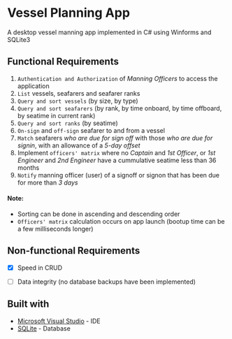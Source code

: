 # Vessel Planning App
A desktop vessel manning app implemented in C# using Winforms and SQLite3

## Functional Requirements
1. `Authentication and Authorization` of *Manning Officers* to access the application
2. `List` vessels, seafarers and seafarer ranks
3. `Query and sort vessels` (by size, by type)
4. `Query and sort seafarers` (by rank, by time onboard, by time offboard, by seatime in current rank)
5. `Query and sort ranks` (by seatime)  
6. `On-sign` and `off-sign` seafarer to and from a vessel
7. `Match` seafarers *who are due for sign off* with those *who are due for signin*, with an allowance of a *5-day offset*
8. Implement `officers' matrix` where no *Captain* and *1st Officer*, or *1st Engineer* and *2nd Engineer* have a cummulative seatime less than 36 months
9. `Notify` manning officer (user) of a signoff or signon that has been due for more than *3 days*

#### Note:
- Sorting can be done in ascending and descending order
- `Officers' matrix` calculation occurs on app launch (bootup time can be a few milliseconds longer)

## Non-functional Requirements
- [x] Speed in CRUD 
- [ ] Data integrity (no database backups have been implemented)


## Built with
 - [Microsoft Visual Studio](https://www.visualstudio.com) - IDE
 - [SQLite](https://www.sqlite.com) - Database

